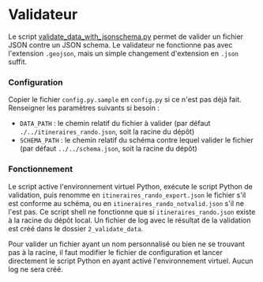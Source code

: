 # Validateur

Le script [validate_data_with_jsonschema.py](./validate_data_with_jsonschema.py) permet de valider un fichier JSON contre un JSON schema. Le validateur ne fonctionne pas avec l'extension `.geojson`, mais un simple changement d'extension en `.json` suffit.

### Configuration

Copier le fichier `config.py.sample` en `config.py` si ce n'est pas déjà fait.
Renseigner les paramètres suivants si besoin :
 - `DATA_PATH` : le chemin relatif du fichier à valider (par défaut `./../itineraires_rando.json`, soit la racine du dépôt)
 - `SCHEMA_PATH` : le chemin relatif du schéma contre lequel valider le fichier (par défaut `../../schema.json`, soit la racine du dépôt)

### Fonctionnement
Le script [](validate.sh) active l'environnement virtuel Python, exécute le script Python de validation, puis renomme en `itineraires_rando_export.json` le fichier s'il est conforme au schéma, ou en `itineraires_rando_notvalid.json` s'il ne l'est pas. Ce script shell ne fonctionne que si `itineraires_rando.json` existe à la racine du dépôt local.
Un fichier de log avec le résultat de la validation est créé dans le dossier `2_validate_data`.

Pour valider un fichier ayant un nom personnalisé ou bien ne se trouvant pas à la racine, il faut modifier le fichier de configuration et lancer directement le script Python en ayant activé l'environnement virtuel. Aucun log ne sera créé.
